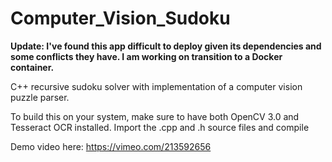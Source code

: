 # Computer_Vision_Sudoku 

**Update: I've found this app difficult to deploy given its dependencies and some conflicts they have. I am working on transition to a Docker container.**

C++ recursive sudoku solver with implementation of a computer vision puzzle parser.

To build this on your system, make sure to have both OpenCV 3.0 and Tesseract OCR installed.
Import the .cpp and .h source files and compile

Demo video here: https://vimeo.com/213592656
